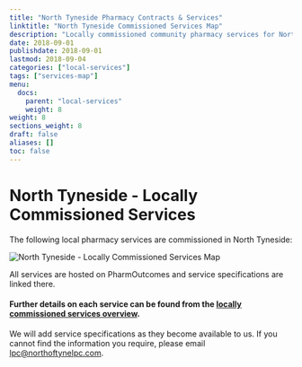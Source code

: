 ```yaml
---
title: "North Tyneside Pharmacy Contracts & Services"
linktitle: "North Tyneside Commissioned Services Map"
description: "Locally commissioned community pharmacy services for North Tyneside"
date: 2018-09-01
publishdate: 2018-09-01
lastmod: 2018-09-04
categories: ["local-services"]
tags: ["services-map"]
menu:
  docs:
    parent: "local-services"
    weight: 8
weight: 8
sections_weight: 8
draft: false
aliases: []
toc: false
---
```


# North Tyneside - Locally Commissioned Services  

The following local pharmacy services are commissioned in North Tyneside:  

![North Tyneside - Locally Commissioned Services Map](/images/North-Tyneside-Locally-Commissioned-Services.png)

All services are hosted on PharmOutcomes and service specifications are linked there.  

#### Further details on each service can be found from the [locally commissioned services overview](/local-services/).

We will add service specifications as they become available to us.  If you cannot find the information you require, please email 
[lpc@northoftynelpc.com](mailto:lpc@northoftynelpc.com).  
